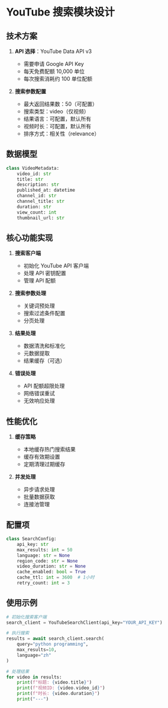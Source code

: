 # YouTube 搜索模块设计

## 技术方案
1. **API 选择**：YouTube Data API v3
   - 需要申请 Google API Key
   - 每天免费配额 10,000 单位
   - 每次搜索消耗约 100 单位配额

2. **搜索参数配置**
   - 最大返回结果数：50（可配置）
   - 搜索类型：video（仅视频）
   - 结果语言：可配置，默认所有
   - 视频时长：可配置，默认所有
   - 排序方式：相关性（relevance）

## 数据模型
```python
class VideoMetadata:
    video_id: str
    title: str
    description: str
    published_at: datetime
    channel_id: str
    channel_title: str
    duration: str
    view_count: int
    thumbnail_url: str
```

## 核心功能实现
1. **搜索客户端**
   - 初始化 YouTube API 客户端
   - 处理 API 密钥配置
   - 管理 API 配额

2. **搜索参数处理**
   - 关键词预处理
   - 搜索过滤条件配置
   - 分页处理

3. **结果处理**
   - 数据清洗和标准化
   - 元数据提取
   - 结果缓存（可选）

4. **错误处理**
   - API 配额超限处理
   - 网络错误重试
   - 无效响应处理

## 性能优化
1. **缓存策略**
   - 本地缓存热门搜索结果
   - 缓存有效期设置
   - 定期清理过期缓存

2. **并发处理**
   - 异步请求处理
   - 批量数据获取
   - 连接池管理

## 配置项
```python
class SearchConfig:
    api_key: str
    max_results: int = 50
    language: str = None
    region_code: str = None
    video_duration: str = None
    cache_enabled: bool = True
    cache_ttl: int = 3600  # 1小时
    retry_count: int = 3
```

## 使用示例
```python
# 初始化搜索客户端
search_client = YouTubeSearchClient(api_key="YOUR_API_KEY")

# 执行搜索
results = await search_client.search(
    query="python programming",
    max_results=10,
    language="zh"
)

# 处理结果
for video in results:
    print(f"标题: {video.title}")
    print(f"视频ID: {video.video_id}")
    print(f"时长: {video.duration}")
    print("---")
``` 